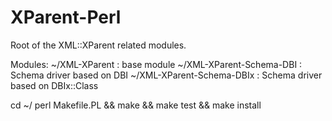 XParent-Perl
============

Root of the XML::XParent related modules.

Modules:
~/XML-XParent               : base module
~/XML-XParent-Schema-DBI    : Schema driver based on DBI
~/XML-XParent-Schema-DBIx   : Schema driver based on DBIx::Class

cd ~/<module>
perl Makefile.PL && make && make test && make install
